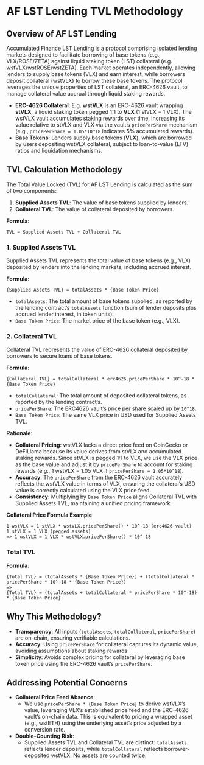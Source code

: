 # AF LST Lending TVL Methodology

## Overview of AF LST Lending

Accumulated Finance LST Lending is a protocol comprising isolated lending markets designed to facilitate borrowing of base tokens (e.g., VLX/ROSE/ZETA) against liquid staking token (LST) collateral (e.g. wstVLX/wstROSE/wstZETA). Each market operates independently, allowing lenders to supply base tokens (VLX) and earn interest, while borrowers deposit collateral (wstVLX) to borrow these base tokens. The protocol leverages the unique properties of LST collateral, an ERC-4626 vault, to manage collateral value accrual through liquid staking rewards.

- **ERC-4626 Collateral**: E.g. **wstVLX** is an ERC-4626 vault wrapping **stVLX**, a liquid staking token pegged 1:1 to **VLX** (1 stVLX = 1 VLX). The wstVLX vault accumulates staking rewards over time, increasing its value relative to stVLX and VLX via the vault’s `pricePerShare` mechanism (e.g., `pricePerShare = 1.05*10^18` indicates 5% accumulated rewards).
- **Base Tokens**: Lenders supply base tokens (**VLX**), which are borrowed by users depositing wstVLX collateral, subject to loan-to-value (LTV) ratios and liquidation mechanisms.

## TVL Calculation Methodology

The Total Value Locked (TVL) for AF LST Lending is calculated as the sum of two components:

1. **Supplied Assets TVL**: The value of base tokens supplied by lenders.
2. **Collateral TVL**: The value of collateral deposited by borrowers.

**Formula**:
```
TVL = Supplied Assets TVL + Collateral TVL
```

### 1. Supplied Assets TVL

Supplied Assets TVL represents the total value of base tokens (e.g., VLX) deposited by lenders into the lending markets, including accrued interest.

**Formula**:
```
{Supplied Assets TVL} = totalAssets * {Base Token Price}
```
- `totalAssets`: The total amount of base tokens supplied, as reported by the lending contract’s `totalAssets` function (sum of lender deposits plus accrued lender interest, in token units).
- `Base Token Price`: The market price of the base token (e.g., VLX).


### 2. Collateral TVL

Collateral TVL represents the value of ERC-4626 collateral deposited by borrowers to secure loans of base tokens.

**Formula**:
```
{Collateral TVL} = totalCollateral * erc4626.pricePerShare * 10^-18 * {Base Token Price}
```
- `totalCollateral`: The total amount of deposited collateral tokens, as reported by the lending contract’s.
- `pricePerShare`: The ERC4626 vault’s price per share scaled up by `10^18`.
- `Base Token Price`: The same VLX price in USD used for Supplied Assets TVL.

**Rationale**:
- **Collateral Pricing**: wstVLX lacks a direct price feed on CoinGecko or DeFiLlama because its value derives from stVLX and accumulated staking rewards. Since stVLX is pegged 1:1 to VLX, we use the VLX price as the base value and adjust it by `pricePerShare` to account for staking rewards (e.g., 1 wstVLX = 1.05 VLX if `pricePerShare = 1.05*10^18`).
- **Accuracy**: The `pricePerShare` from the ERC-4626 vault accurately reflects the wstVLX value in terms of VLX, ensuring the collateral’s USD value is correctly calculated using the VLX price feed.
- **Consistency**: Multiplying by `Base Token Price` aligns Collateral TVL with Supplied Assets TVL, maintaining a unified pricing framework.

**Collateral Price Formula Example**
```
1 wstVLX = 1 stVLX * wstVLX.pricePerShare() * 10^-18 (erc4626 vault)
1 stVLX = 1 VLX (pegged assets)
=> 1 wstVLX = 1 VLX * wstVLX.pricePerShare() * 10^-18
```

### Total TVL

**Formula**:
```
{Total TVL} = (totalAssets * {Base Token Price}) + (totalCollateral * pricePerShare * 10^-18 * {Base Token Price})
=>
{Total TVL} = (totalAssets + totalCollateral * pricePerShare * 10^-18) * {Base Token Price}
```

## Why This Methodology?

- **Transparency**: All inputs (`totalAssets`, `totalCollateral`, `pricePerShare`) are on-chain, ensuring verifiable calculations.
- **Accuracy**: Using `pricePerShare` for collateral captures its dynamic value, avoiding assumptions about staking rewards.
- **Simplicity**: Avoids complex pricing for collateral by leveraging base token price using the ERC-4626 vault’s `pricePerShare`.

## Addressing Potential Concerns

- **Collateral Price Feed Absence**:
  - We use `pricePerShare * {Base Token Price}` to derive wstVLX’s value, leveraging VLX’s established price feed and the ERC-4626 vault’s on-chain data. This is equivalent to pricing a wrapped asset (e.g., wstETH) using the underlying asset’s price adjusted by a conversion rate.
- **Double-Counting Risk**:
  - Supplied Assets TVL and Collateral TVL are distinct: `totalAssets` reflects lender deposits, while `totalCollateral` reflects borrower-deposited wstVLX. No assets are counted twice.